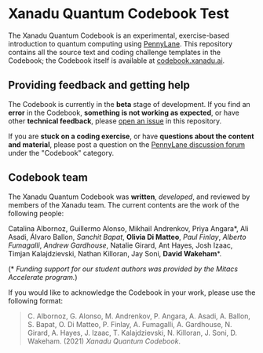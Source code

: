 # Xanadu Quantum Codebook Test

The Xanadu Quantum Codebook is an experimental, exercise-based introduction to
quantum computing using [PennyLane](https://pennylane.ai). This repository
contains all the source text and coding challenge templates in the Codebook;
the Codebook itself is available at [codebook.xanadu.ai](https://codebook.xanadu.ai).

## Providing feedback and getting help

The Codebook is currently in the **beta** stage of development. If you find an
**error** in the Codebook, **something is not working as expected**, or have
other **technical feedback**, please [open an
issue](https://github.com/XanaduAI/Xanadu-Quantum-Codebook/issues/new/choose) in
this repository.

If you are **stuck on a coding exercise**, or have **questions about the content
and material**, please post a question on the [PennyLane discussion
forum](https://discuss.pennylane.ai) under the "Codebook" category.

## Codebook team

The Xanadu Quantum Codebook was **written**, *developed*, and reviewed by
members of the Xanadu team. The current contents are the work of the following
people:

Catalina Albornoz, Guillermo Alonso, Mikhail Andrenkov, Priya Angara\*, Ali
Asadi, Álvaro Ballon, *Sanchit Bapat*, **Olivia Di Matteo**, *Paul Finlay*,
*Alberto Fumagalli*, *Andrew Gardhouse*, Natalie Girard, Ant Hayes, Josh Izaac,
Timjan Kalajdzievski, Nathan Killoran, Jay Soni, **David Wakeham**\*.

(\* *Funding support for our student authors was provided by the Mitacs Accelerate program.*)

If you would like to acknowledge the Codebook in your work, please use the
following format:

> C. Albornoz, G. Alonso, M. Andrenkov, P. Angara, A. Asadi, A. Ballon,
  S. Bapat, O. Di Matteo, P. Finlay, A. Fumagalli, A. Gardhouse, N. Girard,
  A. Hayes, J. Izaac, T. Kalajdzievski, N. Killoran, J. Soni, D. Wakeham. (2021)
  *Xanadu Quantum Codebook*.
